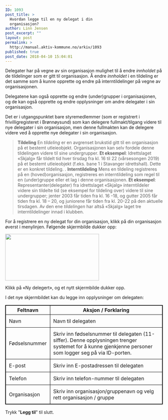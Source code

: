 ```yaml
---
ID: 1093
post_title: >
  Hvordan legge til en ny delegat i din
  organisasjon?
author: Linn Jensen
post_excerpt: ""
layout: post
permalink: >
  http://manual.aktiv-kommune.no/arkiv/1093
published: true
post_date: 2018-04-10 15:04:01
---
```

Delegater har på vegne av sin organisasjon mulighet til å endre <em>innholdet</em> på de tildelinger som er gitt til organisasjon. Å endre <em>innholdet</em> i en tildeling er det samme som å kunne opprette og endre på interntildelinger på vegne av organisasjonen. 

Delegatene kan også opprette og endre (under)grupper i organisasjonen, og de kan også opprette og endre opplysninger om andre delegater i sin organisasjon.

Det er i utgangspunktet bare styremedlemmer (som er registrert i frivilligregisteret i Brønnøysund) som kan delegere fullmakt/tilgang videre til nye delegater i sin organisasjon, men denne fullmakten kan de delegere videre ved å opprette nye delegater i sin organisasjon.

> <strong>Tildeling</strong>
 En <em>tildeling </em>er en avgrenset brukstid gitt til en organisasjon på et bestemt utleieobjekt. Organisasjonen kan selv fordele denne tildelingen videre til sine undergrupper. <strong>Et eksempel</strong>: Idrettslaget «Skjalg» får tildelt tid hver tirsdag fra kl. 16 til 22 (vårsesongen 2019) på et bestemt utleieobjekt (f.eks. bane 1 i Stavanger idrettshall). Dette er en konkret tildeling.
.
> <strong>Interntildeling</strong>
 Mens en tildeling registreres på en (hoved)organisasjon, registreres en interntildeling  som regel til en (under)gruppe eller et lag i denne organisasjonen. <strong>Et eksempel</strong>: Representanter(delegater) fra idrettslaget «Skjalg» interntildeler videre sin tildelte tid (se eksempel for tildeling over) videre til sine undergrupper; jenter 2003 får tiden fra kl. 16 -18, og gutter 2005 får tiden fra kl. 18 – 20, og juniorene får tiden fra kl. 20-22 på den aktuelle tirsdagen. Av den ene <em>tildelingen </em> har altså «Skjalg» laget tre interntildelinger innad i klubben.


For å registrere en ny delegat for din organisasjon, klikk på din organisasjon øverst i menylinjen. Følgende skjermbilde dukker opp:

<img class="alignnone size-medium wp-image-1094" src="http://manual.aktiv-kommune.no/wp-content/uploads/2018/04/ny-delegert-300x149.png" alt="" width="300" height="149" />

Klikk på «Ny delegert», og et nytt skjermbilde dukker opp.

I det nye skjermbildet kan du legge inn opplysninger om delegaten:

Feltnavn|  Aksjon / Forklaring
--------------|-------------------------------
Navn| Navn til delegaten
Fødselsnummer| Skriv inn fødselsnummer til delegaten (11-siffer). Denne opplysningen trenger systemet for å kunne gjenkjenne personer som logger seg på via ID-porten.
E-post| Skriv inn E-postadressen til delegaten
Telefon| Skriv inn telefon-nummer til delegaten
Organisasjon| Skriv inn organisasjon/gruppenavn og velg rett organisasjon / gruppe


<style>
table, th, td {
    border: 1px solid black;
    border-collapse: collapse;

}
td {padding: 10px;}

</style>



Trykk "<strong>Legg til</strong>" til slutt.